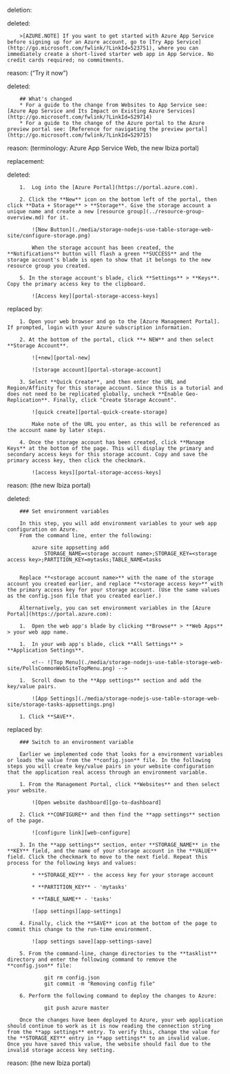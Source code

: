 deletion:

deleted:

		>[AZURE.NOTE] If you want to get started with Azure App Service before signing up for an Azure account, go to [Try App Service](http://go.microsoft.com/fwlink/?LinkId=523751), where you can immediately create a short-lived starter web app in App Service. No credit cards required; no commitments.

reason: (“Try it now”)

deleted:

		## What's changed
		* For a guide to the change from Websites to App Service see: [Azure App Service and Its Impact on Existing Azure Services](http://go.microsoft.com/fwlink/?LinkId=529714)
		* For a guide to the change of the Azure portal to the Azure preview portal see: [Reference for navigating the preview portal](http://go.microsoft.com/fwlink/?LinkId=529715)

reason: (terminology: Azure App Service Web, the new Ibiza portal)

replacement:

deleted:

		1.  Log into the [Azure Portal](https://portal.azure.com).

		2. Click the **New** icon on the bottom left of the portal, then click **Data + Storage** > **Storage**. Give the storage account a unique name and create a new [resource group](../resource-group-overview.md) for it.

  			![New Button](./media/storage-nodejs-use-table-storage-web-site/configure-storage.png)

			When the storage account has been created, the **Notifications** button will flash a green **SUCCESS** and the storage account's blade is open to show that it belongs to the new resource group you created.

		5. In the storage account's blade, click **Settings** > **Keys**. Copy the primary access key to the clipboard.

    		![Access key][portal-storage-access-keys]

replaced by:

		1. Open your web browser and go to the [Azure Management Portal]. If prompted, login with your Azure subscription information.
		
		2. At the bottom of the portal, click **+ NEW** and then select **Storage Account**.
		
			![+new][portal-new]
		
			![storage account][portal-storage-account]
		
		3. Select **Quick Create**, and then enter the URL and Region/Affinity for this storage account. Since this is a tutorial and does not need to be replicated globally, uncheck **Enable Geo-Replication**. Finally, click "Create Storage Account".
		
			![quick create][portal-quick-create-storage]
		
			Make note of the URL you enter, as this will be referenced as the account name by later steps.
		
		4. Once the storage account has been created, click **Manage Keys** at the bottom of the page. This will display the primary and secondary access keys for this storage account. Copy and save the primary access key, then click the checkmark.
		
			![access keys][portal-storage-access-keys]

reason: (the new Ibiza portal)

deleted:

		### Set environment variables
		
		In this step, you will add environment variables to your web app configuration on Azure.
		From the command line, enter the following:
		
			azure site appsetting add
				STORAGE_NAME=<storage account name>;STORAGE_KEY=<storage access key>;PARTITION_KEY=mytasks;TABLE_NAME=tasks
		
		
		Replace **<storage account name>** with the name of the storage account you created earlier, and replace **<storage access key>** with the primary access key for your storage account. (Use the same values as the config.json file that you created earlier.)
		
		Alternatively, you can set environment variables in the [Azure Portal](https://portal.azure.com):
		
		1.  Open the web app's blade by clicking **Browse** > **Web Apps** > your web app name.
		
		1.  In your web app's blade, click **All Settings** > **Application Settings**.
		
  			<!-- ![Top Menu](./media/storage-nodejs-use-table-storage-web-site/PollsCommonWebSiteTopMenu.png) -->
		
		1.  Scroll down to the **App settings** section and add the key/value pairs.
		
  			![App Settings](./media/storage-nodejs-use-table-storage-web-site/storage-tasks-appsettings.png)

		1. Click **SAVE**.

replaced by:

		### Switch to an environment variable
		
		Earlier we implemented code that looks for a environment variables or loads the value from the **config.json** file. In the following steps you will create key/value pairs in your website configuration that the application real access through an environment variable.
		
		1. From the Management Portal, click **Websites** and then select your website.
		
			![Open website dashboard][go-to-dashboard]
		
		2. Click **CONFIGURE** and then find the **app settings** section of the page. 
		
			![configure link][web-configure]
		
		3. In the **app settings** section, enter **STORAGE_NAME** in the **KEY** field, and the name of your storage account in the **VALUE** field. Click the checkmark to move to the next field. Repeat this process for the following keys and values:
		
			* **STORAGE_KEY** - the access key for your storage account
			
			* **PARTITION_KEY** - 'mytasks'
		
			* **TABLE_NAME** - 'tasks'
		
			![app settings][app-settings]
		
		4. Finally, click the **SAVE** icon at the bottom of the page to commit this change to the run-time environment.
		
			![app settings save][app-settings-save]
		
		5. From the command-line, change directories to the **tasklist** directory and enter the following command to remove the **config.json** file:
		
				git rm config.json
				git commit -m "Removing config file"
		
		6. Perform the following command to deploy the changes to Azure:
		
				git push azure master
		
		Once the changes have been deployed to Azure, your web application should continue to work as it is now reading the connection string from the **app settings** entry. To verify this, change the value for the **STORAGE_KEY** entry in **app settings** to an invalid value. Once you have saved this value, the website should fail due to the invalid storage access key setting.

reason: (the new Ibiza portal)

